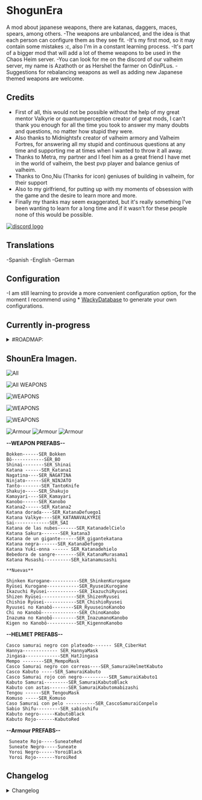 # ShogunEra
A mod about japanese weapons, there are katanas, daggers, maces, spears, among others.
-The weapons are unbalanced, and the idea is that each person can configure them as they see fit. 
-It's my first mod, so it may contain some mistakes :c, also I'm in a constant learning process.
-It's part of a bigger mod that will add a lot of theme weapons to be used in the Chaos Heim server. 
-You can look for me on the discord of our valheim server, my name is Azathoth or as Hershel the farmer on OdinPLus.
-Suggestions for rebalancing weapons as well as adding new Japanese themed weapons are welcome.

 
## Credits
* First of all, this would not be possible without the help of my great mentor Valkyrie or quantumperception creator of great mods, I can't thank you enough for all the time you took to answer my many doubts and questions, no matter how stupid they were.
* Also thanks to Midnightsfx creator of valheim armory and Valheim Fortres, for answering all my stupid and continuous questions at any time and supporting me at times when I wanted to throw it all away.
* Thanks to Metra, my partner and I feel him as a great friend I have met in the world of valheim, the best pvp player and balance genius of valheim.
* Thanks to Ono,Niu (Thanks for icon) geniuses of building in valheim, for their support
* Also to my girlfriend, for putting up with my moments of obsession with the game and the desire to learn more and more.
* Finally my thanks may seem exaggerated, but it's really something I've been wanting to learn for a long time and if it wasn't for these people none of this would be possible. 


[![discord logo](https://i.imgur.com/uE6umQE.png)](https://discord.gg/Mj9y2w6w2B)

## Translations
-Spanish
-English
-German

## Configuration
-I am still learning to provide a more convenient configuration option, for the moment I recommend using * [WackyDatabase](https://valheim.thunderstore.io/package/WackyMole/WackysDatabase/) to generate your own configurations.

## Currently in-progress
<details>
  <summary>#ROADMAP:</summary>
  
  * Working on implementing bows and throwing weapons, such as kunais and shurikens. 
  * <p>Elaborate a progressive balance for weapons, as well as their damage and the resources they ask for<p>
  * Configure helmets by era 
  * Add more armors with their respective recipes, resistances, and effects  
  

</details>

## ShounEra Imagen.

 ![All ](https://i.imgur.com/LvWeXGY.png)

 ![All WEAPONS](https://i.imgur.com/ax1fPOd.png)

 ![WEAPONS](https://i.imgur.com/GDIcYs5.png)

 ![WEAPONS](https://i.imgur.com/XeXGyLh.png)

 ![WEAPONS](https://i.imgur.com/RHeahf7.png)

 ![Armour](https://i.imgur.com/QHlapY7.png)
 ![Armour](https://i.imgur.com/bX7dllS.png)
 ![Armour](https://i.imgur.com/8GWSEkc.png)


**--WEAPON PREFABS--**
```
Bokken------SER_Bokken
Bō------------SER_BO
Shinai--------SER_Shinai
Katana ------SER_Katana1
Nagatina----SER_NAGATINA
Ninjato------SER_NINJATO
Tanto--------SER_TantoKnife
Shakujo-----SER_Shakujo
Kamayari----SER_Kamayari
Kanobo------SER_Kanobo
Katana2------SER_Katana2
Katana dorada----SER_KatanaDefuego1
Katana Valkye----SER_KATANAVALKYRIE
Sai-------------SER_SAI
Katana de las nubes-------SER_KatanadelCielo
Katana Sakura-------SER_katana3
Katana de un gigante------SER_gigantekatana
Katana negra-------SER_KatanaDefuego
Katana Yuki-onna ------ SER_Katanadehielo
Bebedora de sangre--------SER_KatanaMurasama1
Katana Musashi----------SER_katanamusashi

**Nuevas**

Shinken Kurogane-----------SER_ShinkenKurogane
Ryūsei Kurogane------------SER_RyuseiKurogane
Ikazuchi Ryūsei------------SER_IkazuchiRyusei
Shizen Ryūsei-------------SER_ShizenRyusei
Chishio Ryūsei------------SER_ChishioRyusei
Ryuusei no Kanabō--------SER_RyuuseinoKanobo
Chi no Kanobō--------------SER_ChinoKanobo
Inazuma no Kanobō---------SER_InazumanoKanobo
Kigen no Kanobō-----------SER_KigennoKanobo

```

**--HELMET PREFABS--**
```
Casco samurai negro con plateado------- SER_CiberHat
Hannya------------- SER_HannyaMask
Jingasa-------------SER_HatJingasa 
Mempo --------SER_MempoMask 
Casco Samurai negro con correas----SER_SamuraiHelmetKabuto 
Casco Kabuto -----SER_SamuraiKabuto 
Casco Samurai rojo con negro----------SER_SamuraiKabuto1 
Kabuto Samurai---------SER_SamuraiKabutoBlack 
Kabuto con astas-------SER_SamuraiKabutomabizashi 
Tengou ------SER_TengouMask
Komuso -----SER_Komuso
Caso Samurai con pelo -----------SER_CascoSamuraiConpelo
Sabio Shifu---------SER_sabioshifu
Kabuto negro------KabutoBlack
Kabuto Rojo-------KabutoRed
```
**--Armour PREFABS--**
```
 Suneate Rojo-----SuneateRed
 Suneate Negro-----Suneate
 Yoroi Negro------YoroiBlack
 Yoroi Rojo-------YoroiRed 
```

## Changelog

<details>
  <summary>Changelog</summary>

  <summary>1.0.4</summary>
  
  - Se agregaron 1 armadura ninja, 2 mascaras y cascos, 5 katanas (ashland tier) 4 kanobos (ashland tier)
  - Se cambiaron los requisitos de crafting de algunas armas (reubicadas en la forja)
  - Se agregaron 1 armadura de Ronin y de Hakama 
  - Aun falta configurar y asignar un tier con un sentido de progreso a las armaduras 
  - Added 1 ninja armor, 2 masks and helmets, 5 katanas (ashland tier) 4 kanobos (ashland tier)
  - Changed crafting requirements of some weapons (relocated to the forge)
  - Added 1 Ronin armor and 1 Hakama armor 
  - Still need to configure and assign a tier with a sense of progress to armors 
  

  <summary>1.0.3</summary>

  - Added English translations and corrected the Spanish ones.
  - 4 new helmets and 2 armors were added (without assigning an era, damage, or description).

  <summary>1.0.2</summary>

  - Updated for Ashland.
  - Added language settings; English and German added (credits to Blubbson)
  - Some visual effects were added to the weapons.

  <summary>1.0.1</summary>

  - Added katana recipes and a sense of progress with corresponding damage.
  - Added oriental themed helmets and masks
  - Updated the prefabs of each weapon and mask
  ```


